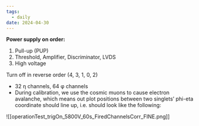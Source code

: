 ```yaml
---
tags:
  - daily
date: 2024-04-30
---
```

**Power supply on order:**
1. Pull-up (PUP)
2. Threshold, Amplifier, Discriminator, LVDS
3. High voltage

Turn off in reverse order (4, 3, 1, 0, 2)

- 32 η channels, 64 φ channels
- During calibration, we use the cosmic muons to cause electron avalanche, which means out plot positions between two singlets’ phi-eta coordinate should line up, i.e. should look like the following:

![[operationTest_trigOn_5800V_60s_FiredChannelsCorr_FINE.png]]


